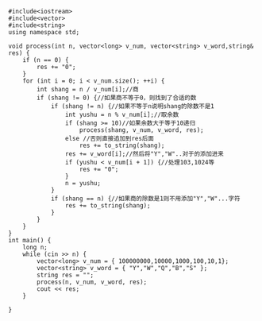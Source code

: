     #include<iostream>
    #include<vector>
    #include<string>
    using namespace std;
     
    void process(int n, vector<long> v_num, vector<string> v_word,string& res) {
    	if (n == 0) {
    		res += "0";
    	}
    	for (int i = 0; i < v_num.size(); ++i) {
    		int shang = n / v_num[i];//商
    		if (shang != 0) {//如果商不等于0，则找到了合适的数
    			if (shang != n) {//如果不等于n说明shang的除数不是1
    				int yushu = n % v_num[i];//取余数
    				if (shang >= 10)//如果余数大于等于10递归
    					process(shang, v_num, v_word, res);
    				else //否则直接追加到res后面
    					res += to_string(shang);
    				res += v_word[i];//然后将"Y","W"..对于的添加进来
    				if (yushu < v_num[i + 1]) {//处理103,1024等
    					res += "0";
    				}
    				n = yushu;
    			}
    			if (shang == n) {//如果商的除数是1则不用添加"Y","W"...字符
    				res += to_string(shang);
    			}
    		}
    	}
    }
    int main() {
    	long n;
    	while (cin >> n) {
    		vector<long> v_num = { 100000000,10000,1000,100,10,1};
    		vector<string> v_word = { "Y","W","Q","B","S" };
    		string res = "";
    		process(n, v_num, v_word, res);
    		cout << res;
    	}
     
    }